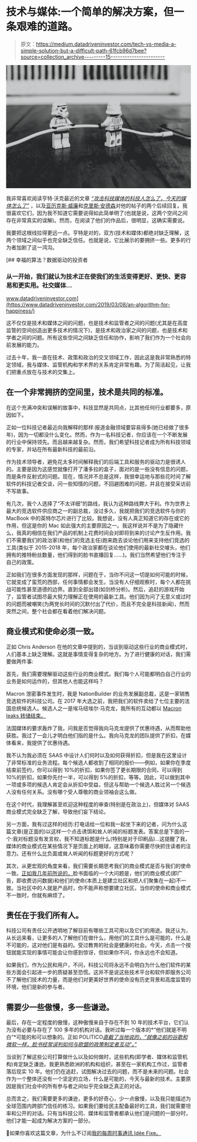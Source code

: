 # 技术与媒体:一个简单的解决方案，但一条艰难的道路。

> 原文：<https://medium.datadriveninvestor.com/tech-vs-media-a-simple-solution-but-a-difficult-path-61fcb96d7bee?source=collection_archive---------15----------------------->

![](img/b2b6b114a28a58b63127b20332f9585b.png)

我非常喜欢阅读亨特·沃克最近的文章 [*“攻击科技媒体的科技人怎么了，今天的媒体怎么了”*](https://hunterwalk.com/2020/02/15/whats-wrong-with-tech-folks-who-attack-the-tech-media-and-whats-wrong-with-tech-media-today/) ，以及[亚历克斯·威廉](https://alexwrites.substack.com/p/tech-media-and-what-journalism-is)和[克里斯·安德森](https://www.linkedin.com/pulse/problem-tech-media-dont-understand-its-business-chris-anderson/)对他的帖子的两个后续回复。我很喜欢它们，因为我不知道它需要说得如此简单明了(也就是说，这两个空间之间存在非常真实的误解)。然而，在阅读了他们的作品后，很明显，这确实需要说。

我要把这根线拉得更远一点。亨特是对的，双方(技术和媒体)都绝对缺乏理解，这两个领域之间似乎也完全缺乏信任。也就是说，它比展示的要拥挤一些。更多的行为者加剧了这一鸿沟。

[](https://www.datadriveninvestor.com/2019/03/08/an-algorithm-for-happiness/) [## 幸福的算法？数据驱动的投资者

### 从一开始，我们就认为技术正在使我们的生活变得更好、更快、更容易和更实用。社交媒体…

www.datadriveninvestor.com](https://www.datadriveninvestor.com/2019/03/08/an-algorithm-for-happiness/) 

这不仅仅是技术和媒体之间的问题，也是技术和监管者之间的问题(尤其是在高度监管的空间创造出更多技术的情况下)，是技术和政治家之间的问题，也是技术和学者之间的问题。所有这些空间之间缺乏信任和协作，影响了我们作为一个社会向前发展的能力。

过去十年，我一直在技术、政策和政治的交叉领域工作，因此这是我非常熟悉的特定领域，我与媒体、监管机构和学术界的关系肯定非常有趣。为了简洁起见，让我们把重点放在与技术的交集上。

## 在一个非常拥挤的空间里，技术是共同的标准。

在这个充满冲突和误解的故事中，科技显然是共同点，比其他任何行业都要多，原因如下。

正如一位科技记者最近向我解释的那样:报道金融领域要容易得多(她已经做了很多年)，因为一切都没什么变化。然而，作为一名科技记者，你应该在一个不断发展的行业中保持领先。而且越来越复杂。然而，我们希望科技记者成为所有科技领域的专家，并站在所有最新科技的最前沿。

作为技术领导者，避免花太多时间解释我们的后端工具和服务的驱动力是很诱人的。主要是因为这感觉就像打开了潘多拉的盒子，面对的是一些没有信息的问题，而是条件反射式的问题。现在，情况并不总是这样，我很幸运地与那些花时间了解软件的科技记者交谈，问一些知情的问题，不回避困难的问题，并且在接受采访前不写故事。

有几次，我个人选择了“不太详细”的路线，我认为这种路线弊大于利。作为世界上最大的竞选软件供应商之一的副总裁，没过多久，我就把我们的竞选软件与你的 MacBook 中的英特尔芯片进行了比较。我想说，没有人真正知道它的存在或它的作用，但这是你的 Mac 如此强大的主要原因之一。我这样说并不是为了隐藏什么，我真的相信在我们产品的机制上花费时间会对即将到来的讨论产生反作用。我们不需要我们的政治家(和他们的竞选主任)跑来跑去谈论他们用来支持他们竞选的工具(类似于 2015-2018 年，每个政治家都在谈论他们使用的最新社交噱头，他们拥有的推特粉丝数量，他们得到的脸书直播回复……)。我们当然希望他们专注于自己的政策。

正如我们在很多方面发现的那样，问题在于，当你不问这一切是如何可能的时候，它就变成了蛮荒的西部，任何事情都会发生。当没有人仔细观察时，每个人都在挑战可能性甚至道德的边界。直到全部出错(如剑桥分析)。然后，追赶的游戏开始了，监管者试图尽最大努力理解正在使用的最新工具。他们因为问了无意义或过时的问题而被嘲笑(为两党长时间的沉默付出了代价，而且不完全是科技新闻)，然而突然之间，整个社会都在看着他们解决问题。

## 商业模式和使命必须一致。

正如 Chris Anderson 在他的文章中提到的，当谈到驱动这些行业的商业模式时，人们基本上缺乏理解。这就是事情变得复杂的地方。为了进行健康的对话，我们需要做两件事:

首先，我们需要理解驱动这些行业的商业模式。我们每个人可能都明白自己行业的业务是如何运作的，但其他人也能这样吗？

Macron 泄密事件发生时，我是 NationBuilder 的业务发展副总裁，这是一家销售竞选软件的科技公司。在 2017 年大选之前，我把我们的软件卖给了七位主要的法国总统候选人。候选人之一是埃马纽埃尔·马克龙，我所有的互动都以 [Macron leaks 转储结束。](https://wikileaks.org/macron-emails/)

法国媒体的要求轰炸了我，问我是否觉得我向马克龙提供了优惠待遇，从而帮助他获胜。我过了一会儿才明白他们指的是什么。我向马克龙的团队提供了折扣，在媒体看来，我提供了优惠待遇。

我不认为我必须在 SAAS 中设计人们何时以及如何获得折扣，但是我在这里设计了非常标准的业务流程。每个候选人都收到了相同的报价——例如，如果你在季度结束前签约，你可以得到 10%的折扣，如果你签了更长期限的合同，可以得到 10%的折扣，如果你先付一半，可以得到 5%的折扣，等等。因此，可以做到其中一项或多项的候选人肯定会从折扣中受益，但这与帮助一个候选人胜过另一个候选人没有任何关系。没有哪个受人尊敬的商业领袖会这么做。

在这个时代，我理解甚至欢迎这种程度的审查(特别是在政治上)，但媒体对 SAAS 商业模式完全缺乏了解，导致他们妄下结论。

另一方面，我有过这样的经历:打电话给一位和我一起坐下来的记者，问为什么这篇文章(是正面的)以这样一个点击诱饵和耸人听闻的标题发表。答案总是下面的一个:我对标题没有发言权，我不知道标题是什么(特别是对于印刷品)…这提醒了我，媒体的商业模式在某些情况下是页面上的眼球，这意味着你需要尽快抓住读者的注意力。还有什么比负面或耸人听闻的标题更好的方式呢？

其次，从更宏观的角度来看，我们需要长期思考我们的商业模式是否与我们的使命一致。[正如我几年前所说的，](https://www.tonicowanbrown.com/when-your-mission-and-your-vision-dont-alig)脸书面临的一个大问题是，他们的商业模式(即广告，即收费访问数据)和他们的使命(本质上是建立社区和把人们聚集在一起)不一致。当社区中的人就是产品时，你不能声称想要建立社区。当你的使命和商业模式不一致时，你就有麻烦了。

## 责任在于我们所有人。

科技公司有责任公开透明地了解目前有哪些工具可用以及它们的用途。我还认为，从长远来看，让更多的人了解他们在做什么，用他们的工具什么是可能的，什么是不可能的，这对他们是有益的。受过教育的社会是健康的社会。今天，点击一个按钮就能实现的事情可能会让你感到惊讶，但如果你不问，你永远也不会知道。

如果我们，作为公民和用户，不问，科技公司将永远不会明白为什么他们软件的某些方面会引起进一步的质疑甚至恐慌。这并不是说这些技术平台和软件即服务公司不了解他们技术的力量，而是他们对更美好世界的使命没有历史背景和高度监管的环境，他们是新的参与者。

## 需要少一些傲慢，多一些谦逊。

最后，存在一定程度的傲慢，这种傲慢来自于存在不到 10 年的技术平台，它们认为没有必要与存在了 100 多年的机构对话。我听过每一个版本的*“他们就是不明白”*可能的和可以想象的。正如 POLITICO[*直截了当地说的，“就像之前的谷歌和微软一样，脸书经常误判如何与欧盟的政策制定者互动”。”*](https://www.politico.eu/article/facebook-mark-zuckerberg-squares-up-to-europes-us-hating-tax-lady-margarethe-vestager/)

当谈到了解这些公司打算做什么以及如何做时，这些机构(即学者、媒体和监管机构)肯定缺乏谦逊。我更熟悉欧洲的机构和组织，甚至在一家机构工作过，监管者落后现实 10 年。他们仍在追赶，试图解决过去的问题，而不是未来的问题。社会作为一个整体还没有一个坚定的立场，什么是可能的，今天与最新的技术。主要原因是我们社会中的所有参与者之间似乎完全缺乏真正的对话。

总而言之，我们需要更多的谦逊，更多的好奇心，少一点傲慢，以及我只能描述为全球范围内跨部门信任的练习。如果我们要给民主配备最好的工具，我们就需要坦率和公开的对话。只有当科技公司、媒体和监管者都承认他们是问题的一部分时，他们才能一起成为解决方案的一部分。

🚀如果你喜欢这篇文章，为什么不订阅[我的每周时事通讯 Idée Fixe。](https://toni.substack.com/subscribe)